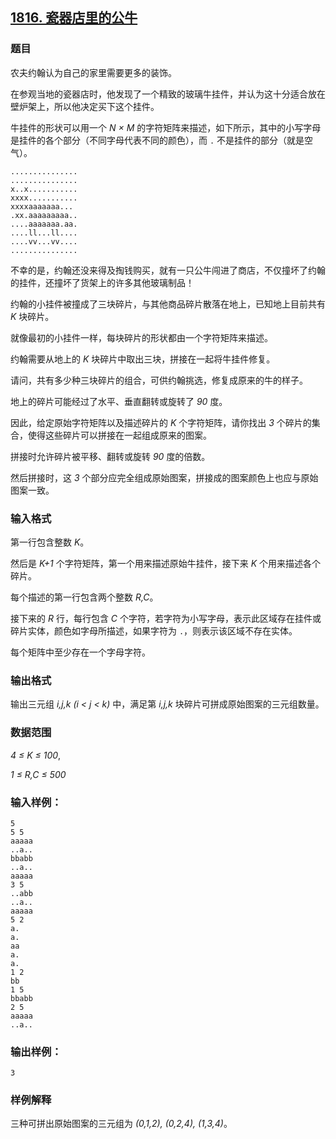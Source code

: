 ## [1816. 瓷器店里的公牛](https://www.acwing.com/problem/content/1818/)

### 题目

农夫约翰认为自己的家里需要更多的装饰。

在参观当地的瓷器店时，他发现了一个精致的玻璃牛挂件，并认为这十分适合放在壁炉架上，所以他决定买下这个挂件。

牛挂件的形状可以用一个 *N × M* 的字符矩阵来描述，如下所示，其中的小写字母是挂件的各个部分（不同字母代表不同的颜色），而 `.` 不是挂件的部分（就是空气）。

```
...............
...............
x..x...........
xxxx...........
xxxxaaaaaaa...
.xx.aaaaaaaaa..
....aaaaaaa.aa.
....ll...ll....
....vv...vv....
...............
```

不幸的是，约翰还没来得及掏钱购买，就有一只公牛闯进了商店，不仅撞坏了约翰的挂件，还撞坏了货架上的许多其他玻璃制品！

约翰的小挂件被撞成了三块碎片，与其他商品碎片散落在地上，已知地上目前共有 *K* 块碎片。

就像最初的小挂件一样，每块碎片的形状都由一个字符矩阵来描述。

约翰需要从地上的 *K* 块碎片中取出三块，拼接在一起将牛挂件修复。

请问，共有多少种三块碎片的组合，可供约翰挑选，修复成原来的牛的样子。

地上的碎片可能经过了水平、垂直翻转或旋转了 *90* 度。

因此，给定原始字符矩阵以及描述碎片的 *K* 个字符矩阵，请你找出 *3* 个碎片的集合，使得这些碎片可以拼接在一起组成原来的图案。

拼接时允许碎片被平移、翻转或旋转 *90* 度的倍数。

然后拼接时，这 *3* 个部分应完全组成原始图案，拼接成的图案颜色上也应与原始图案一致。

### 输入格式

第一行包含整数 *K*。

然后是 *K+1* 个字符矩阵，第一个用来描述原始牛挂件，接下来 *K* 个用来描述各个碎片。

每个描述的第一行包含两个整数 *R,C*。

接下来的 *R* 行，每行包含 *C* 个字符，若字符为小写字母，表示此区域存在挂件或碎片实体，颜色如字母所描述，如果字符为 `.`，则表示该区域不存在实体。

每个矩阵中至少存在一个字母字符。

### 输出格式

输出三元组 *i,j,k (i < j < k)* 中，满足第 *i,j,k* 块碎片可拼成原始图案的三元组数量。

### 数据范围

*4 ≤ K ≤ 100*,

*1 ≤ R,C ≤ 500*

### 输入样例：

```
5
5 5
aaaaa
..a..
bbabb
..a..
aaaaa
3 5
..abb
..a..
aaaaa
5 2
a.
a.
aa
a.
a.
1 2
bb
1 5
bbabb
2 5
aaaaa
..a..
```

### 输出样例：

```
3
```

### 样例解释

三种可拼出原始图案的三元组为 *(0,1,2), (0,2,4), (1,3,4)*。
